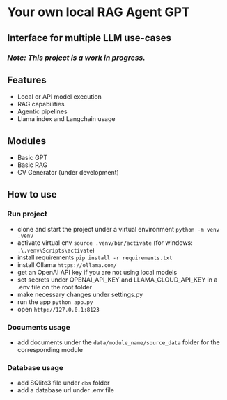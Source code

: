 # Your own local RAG Agent GPT
## Interface for multiple LLM use-cases
### *Note: This project is a work in progress.*

## Features
- Local or API model execution
- RAG capabilities
- Agentic pipelines
- Llama index and Langchain usage

## Modules
- Basic GPT
- Basic RAG
- CV Generator (under development)

## How to use
### Run project
- clone and start the project under a virtual environment `python -m venv .venv`
- activate virtual env `source .venv/bin/activate` (for windows: `.\.venv\Scripts\activate`)
- install requirements `pip install -r requirements.txt`
- install Ollama `https://ollama.com/`
- get an OpenAI API key if you are not using local models
- set secrets under OPENAI_API_KEY and LLAMA_CLOUD_API_KEY in a .env file on the root folder
- make necessary changes under settings.py
- run the app `python app.py`
- open `http://127.0.0.1:8123`

### Documents usage
- add documents under the `data/module_name/source_data` folder for the corresponding module

### Database usage
- add SQlite3 file under `dbs` folder
- add a database url under .env file
